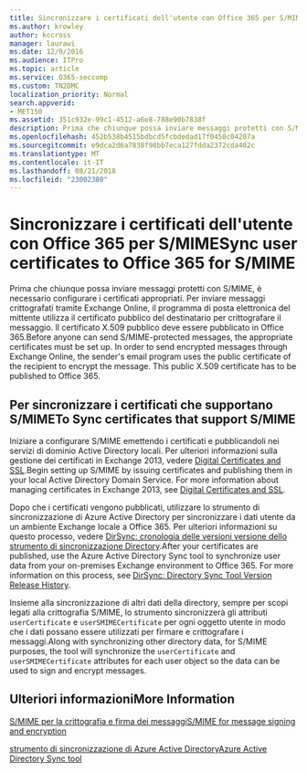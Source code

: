 ```yaml
---
title: Sincronizzare i certificati dell'utente con Office 365 per S/MIME
ms.author: krowley
author: kccross
manager: laurawi
ms.date: 12/9/2016
ms.audience: ITPro
ms.topic: article
ms.service: O365-seccomp
ms.custom: TN2DMC
localization_priority: Normal
search.appverid:
- MET150
ms.assetid: 351c932e-99c1-4512-a6e8-788e90b7838f
description: Prima che chiunque possa inviare messaggi protetti con S/MIME, è necessario configurare i certificati appropriati. Per inviare messaggi crittografati tramite Exchange Online, il programma di posta elettronica del mittente utilizza il certificato pubblico del destinatario per crittografare il messaggio. Il certificato X.509 pubblico deve essere pubblicato in Office 365.
ms.openlocfilehash: 452b538b4515bdbcd5fcbdedad17f0450c04207a
ms.sourcegitcommit: e9dca2d6a7838f98bb7eca127fdda2372cda402c
ms.translationtype: MT
ms.contentlocale: it-IT
ms.lasthandoff: 08/21/2018
ms.locfileid: "23002380"
---
```

# <a name="sync-user-certificates-to-office-365-for-smime"></a><span data-ttu-id="181f0-105">Sincronizzare i certificati dell'utente con Office 365 per S/MIME</span><span class="sxs-lookup"><span data-stu-id="181f0-105">Sync user certificates to Office 365 for S/MIME</span></span>

<span data-ttu-id="181f0-p102">Prima che chiunque possa inviare messaggi protetti con S/MIME, è necessario configurare i certificati appropriati. Per inviare messaggi crittografati tramite Exchange Online, il programma di posta elettronica del mittente utilizza il certificato pubblico del destinatario per crittografare il messaggio. Il certificato X.509 pubblico deve essere pubblicato in Office 365.</span><span class="sxs-lookup"><span data-stu-id="181f0-p102">Before anyone can send S/MIME-protected messages, the appropriate certificates must be set up. In order to send encrypted messages through Exchange Online, the sender's email program uses the public certificate of the recipient to encrypt the message. This public X.509 certificate has to be published to Office 365.</span></span>
  
## <a name="to-sync-certificates-that-support-smime"></a><span data-ttu-id="181f0-109">Per sincronizzare i certificati che supportano S/MIME</span><span class="sxs-lookup"><span data-stu-id="181f0-109">To Sync certificates that support S/MIME</span></span>

<span data-ttu-id="181f0-p103">Iniziare a configurare S/MIME emettendo i certificati e pubblicandoli nei servizi di dominio Active Directory locali. Per ulteriori informazioni sulla gestione dei certificati in Exchange 2013, vedere [Digital Certificates and SSL](http://technet.microsoft.com/library/a9e2e08c-d46a-4135-a387-eb653212b676.aspx).</span><span class="sxs-lookup"><span data-stu-id="181f0-p103">Begin setting up S/MIME by issuing certificates and publishing them in your local Active Directory Domain Service. For more information about managing certificates in Exchange 2013, see [Digital Certificates and SSL](http://technet.microsoft.com/library/a9e2e08c-d46a-4135-a387-eb653212b676.aspx).</span></span>
  
<span data-ttu-id="181f0-p104">Dopo che i certificati vengono pubblicati, utilizzare lo strumento di sincronizzazione di Azure Active Directory per sincronizzare i dati utente da un ambiente Exchange locale a Office 365. Per ulteriori informazioni su questo processo, vedere [DirSync: cronologia delle versioni versione dello strumento di sincronizzazione Directory](https://go.microsoft.com/fwlink/p/?LinkId=392587).</span><span class="sxs-lookup"><span data-stu-id="181f0-p104">After your certificates are published, use the Azure Active Directory Sync tool to synchronize user data from your on-premises Exchange environment to Office 365. For more information on this process, see [DirSync: Directory Sync Tool Version Release History](https://go.microsoft.com/fwlink/p/?LinkId=392587).</span></span>
  
<span data-ttu-id="181f0-114">Insieme alla sincronizzazione di altri dati della directory, sempre per scopi legati alla crittografia S/MIME, lo strumento sincronizzerà gli attributi  `userCertificate` e  `userSMIMECertificate` per ogni oggetto utente in modo che i dati possano essere utilizzati per firmare e crittografare i messaggi.</span><span class="sxs-lookup"><span data-stu-id="181f0-114">Along with synchronizing other directory data, for S/MIME purposes, the tool will synchronize the  `userCertificate` and  `userSMIMECertificate` attributes for each user object so the data can be used to sign and encrypt messages.</span></span> 
  
## <a name="more-information"></a><span data-ttu-id="181f0-115">Ulteriori informazioni</span><span class="sxs-lookup"><span data-stu-id="181f0-115">More Information</span></span>

[<span data-ttu-id="181f0-116">S/MIME per la crittografia e firma dei messaggi</span><span class="sxs-lookup"><span data-stu-id="181f0-116">S/MIME for message signing and encryption</span></span>](s-mime-for-message-signing-and-encryption.md)
  
[<span data-ttu-id="181f0-117">strumento di sincronizzazione di Azure Active Directory</span><span class="sxs-lookup"><span data-stu-id="181f0-117">Azure Active Directory Sync tool</span></span>](https://go.microsoft.com/fwlink/p/?LinkId=392587)
  

